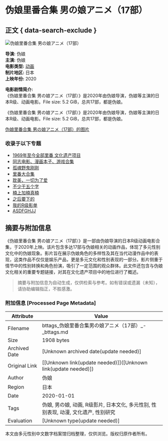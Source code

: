 # 伪娘里番合集 男の娘アニメ（17部）

## 正文 { data-search-exclude }


![伪娘里番合集 男の娘アニメ（17部）](https://cdn.lkkacg.com/api?url=https://img.luoco.co/uploads/400/img-1606374092433.jpg&format=webp&width=400&height=400)

**导演:** 伪娘  
**主演:** 伪娘  
**电影类型:** [动画](https://tag/580a13388f59b13fd833e9c6 "动画电影大全")  
**制片地区:** 日本  
**上映年份:** 2020  

**电影剧情简介:**  
《伪娘里番合集 男の娘アニメ（17部）》是2020年由伪娘导演，伪娘等主演的日本R级、动画电影。File size: 5.2 GiB，总共17部，都是伪娘。

《伪娘里番合集 男の娘アニメ（17部）》是2020年由伪娘导演，伪娘等主演的日本R级、动画电影。File size: 5.2 GiB，总共17部，都是伪娘。

[伪娘里番合集 男の娘アニメ（17部）的图片](5fbf52cc2a3d6704c6011ae1/images)

### 收录于以下专题
- [1969年至今全部里番 文化遗产项目](https://topic/5facbb1d7552de50f98d9062 "1969年至今全部里番 文化遗产项目")
- [同志电影、漫画本子、游戏合集](https://topic/5fcc50dc335b3a49a7b026ea "同志电影、漫画本子、游戏合集")
- [孤魂野鬼刚刚](https://topic/62d30eeb6b59385785d876aa "孤魂野鬼刚刚")
- [里番大合集](https://topic/64c064df4588041265be0be5 "里番大合集")
- [耽美，一切为了爱](https://topic/60db8bc0433f9f475197a1c3 "耽美，一切为了爱")
- [不少于五个字](https://topic/62827e4488808f40e8e60b67 "不少于五个字")
- [楠上加楠真楠](https://topic/644ce76c8322ae4e360bec9f "楠上加楠真楠")
- [之后要下的](https://topic/63de905408304c1ff4fb2233 "之后要下的")
- [我的R级影单](https://topic/6473d7735ea19b5b19c5cd18 "我的R级影单")
- [ASDFGHJJ](https://topic/64648e848322ae4e36dfdc9a "ASDFGHJJ")
<!-- tcd_original_link https://bttags.cyou/movie/5fbf52cc2a3d6704c6011ae1 -->


## 摘要与附加信息

<!-- tcd_abstract -->
《伪娘里番合集 男の娘アニメ（17部）》是一部由伪娘导演的日本R级动画电影合集，于2020年上映。该片包含多达17部与伪娘相关的动画作品，体现了多元性别文化中的伪娘现象。影片旨在展示伪娘角色的多样性及其在当代动漫作品中的表现，这类作品不仅仅是娱乐产品，更是多元文化和性别表现的一部分。影片侧重于情节中的性别转换和角色扮演，吸引了一定范围的观众群体。此文件还包含与伪娘文化相关的重要专题链接，对其在文化遗产项目中的地位进行了概述。
<!-- tcd_abstract_end -->

> 摘要与附加信息为自动生成，仅供检索与参考。如有错误或遗漏（未知），请协助编辑指正，不胜感激。

### 附加信息 [Processed Page Metadata]

| Attribute       | Value                                  |
|-----------------|----------------------------------------|
| Filename        | bttags_伪娘里番合集男の娘アニメ（17部）_-_bttags.md                             |
| Size            | 1908 bytes                           |
| Archived Date   | [Unknown archived date(update needed)]                             |
| Original Link   | [[Unknown link(update needed)]]([Unknown link(update needed)])                       |
| Author          | 伪娘                               |
| Region          | 日本                               |
| Date            | 2020-01-01                                 |
| Tags            | 伪娘, 男の娘, 动画, R级影片, 日本文化, 多元性别, 性别表现, 动漫, 文化遗产, 性别研究                                 |
| Evaluation            | [Unknown type(update needed)]                                 |
<!-- tcd_table_end -->

本文由多元性别中文数字档案馆归档整理，仅供浏览。版权归原作者所有。

